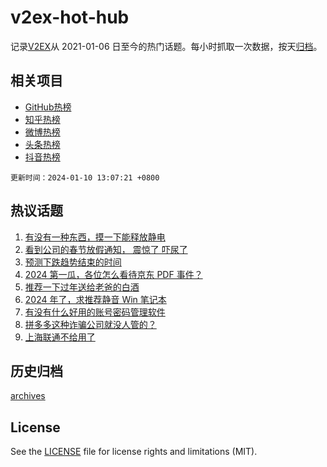 # v2ex-hot-hub

 记录[V2EX](https://www.v2ex.com/)从 2021-01-06 日至今的热门话题。每小时抓取一次数据，按天[归档](archives)。
 
 ## 相关项目

- [GitHub热榜](https://github.com/lonnyzhang423/github-hot-hub)
- [知乎热榜](https://github.com/lonnyzhang423/zhihu-hot-hub)
- [微博热榜](https://github.com/lonnyzhang423/weibo-hot-hub)
- [头条热榜](https://github.com/lonnyzhang423/toutiao-hot-hub)
- [抖音热榜](https://github.com/lonnyzhang423/douyin-hot-hub)


 `更新时间：2024-01-10 13:07:21 +0800`

## 热议话题

1. [有没有一种东西，摸一下能释放静电](https://www.v2ex.com/t/1007238)
1. [看到公司的春节放假通知， 震惊了 吓尿了](https://www.v2ex.com/t/1007140)
1. [预测下跌趋势结束的时间](https://www.v2ex.com/t/1007350)
1. [2024 第一瓜，各位怎么看待京东 PDF 事件？](https://www.v2ex.com/t/1007303)
1. [推荐一下过年送给老爸的白酒](https://www.v2ex.com/t/1007379)
1. [2024 年了，求推荐静音 Win 笔记本](https://www.v2ex.com/t/1007162)
1. [有没有什么好用的账号密码管理软件](https://www.v2ex.com/t/1007133)
1. [拼多多这种诈骗公司就没人管的？](https://www.v2ex.com/t/1007395)
1. [上海联通不给用了](https://www.v2ex.com/t/1007147)

## 历史归档

[archives](archives)

## License

See the [LICENSE](LICENSE) file for license rights and limitations (MIT).
